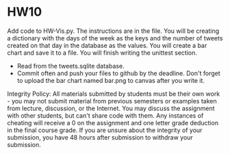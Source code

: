 # HW10

Add code to HW-Vis.py.  The instructions are in the file. You will be creating a dictionary with the days of the week as the keys and the number of tweets created on that day in the database as the values.  You will create a bar chart and save it to a file.  You will finish writing the unittest section.  

- Read from the tweets.sqlite database.  
- Commit often and push your files to github by the deadline.  Don't forget to upload the bar chart named bar.png to canvas after you write it.

Integrity Policy:
All materials submitted by students must be their own work - you may not submit material from previous semesters or examples taken from lecture, discussion, or the Internet. You may discuss the assignment with other students, but can't share code with them. Any instances of cheating will receive a 0 on the assignment and one letter grade deduction in the final course grade.  If you are unsure about the integrity of your submission, you have 48 hours after submission to withdraw your submission.

